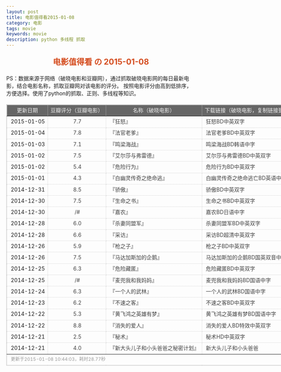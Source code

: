 ```yaml
---
layout: post
title: 电影值得看2015-01-08
category: 电影
tags: movie
keywords: movie 
description: python 多线程 抓取
---
```

<h2 style="text-align:center;color:#D54E21;margin:20px auto">电影值得看 の 2015-01-08</h2>
<div>PS：数据来源于网络（破晓电影和豆瓣网），通过抓取破晓电影网的每日最新电影，结合电影名称，抓取豆瓣网对该电影的评分。
按照电影评分由高到低排序，方便选择。使用了python的抓取、正则、多线程等知识。</div>
<table id="movietb">
	<thead>
		<tr>
			<td min-width="100px">更新日期</td>
			<td min-width="100px">豆瓣评分（豆瓣电影）</td>
			<td min-width="300px">名称（破晓电影）</td>
			<td>下载链接（破晓电影，复制链接到迅雷）</td>
		</tr>
	</thead>
	<tbody>
		<tr>
			<td>2015-01-05</td>
			<td style="color:#FF5138!important;text-align:center;"><a href="http://movie.douban.com/subject/23331914/" target="_blank">7.7</a></td>
			<td>『<a href="http://www.poxiao.com/movie/37854.html" target="_blank">狂怒</a>』</td>
			<td><a href="ftp://1:1@p13.poxiao.com:8202/[www.poxiao.com破晓电影]狂怒BD中英双字.rmvb" target="_blank">狂怒BD中英双字</a></td>
		</tr>
				<tr>
			<td>2015-01-04</td>
			<td style="color:#FF5138!important;text-align:center;"><a href="http://movie.douban.com/subject/10546747/" target="_blank">7.8</a></td>
			<td>『<a href="http://www.poxiao.com/movie/37945.html" target="_blank">法官老爹</a>』</td>
			<td><a href="ftp://6:6@dx.dl1234.com:8006/[电影天堂www.dy2018.com]法官老爹BD中英双字.rmvb " target="_blank">法官老爹BD中英双字</a></td>
		</tr>
				<tr>
			<td>2015-01-03</td>
			<td style="color:#FF5138!important;text-align:center;"><a href="http://movie.douban.com/subject/7065161/" target="_blank">7.1</a></td>
			<td>『<a href="http://www.poxiao.com/movie/37928.html" target="_blank">鸣梁海战</a>』</td>
			<td><a href="ftp://3:3@p13.poxiao.com:8202/[www.poxiao.com破晓电影]鸣梁海战BD韩语中字.rmvb" target="_blank">鸣梁海战BD韩语中字</a></td>
		</tr>
				<tr>
			<td>2015-01-02</td>
			<td style="color:#FF5138!important;text-align:center;"><a href="http://movie.douban.com/subject/7015586/" target="_blank">7.5</a></td>
			<td>『<a href="http://www.poxiao.com/movie/37927.html" target="_blank">艾尔莎与弗雷德</a>』</td>
			<td><a href="ftp://4:4@p27.poxiao.com:8201/[www.poxiao.com破晓电影]艾尔莎与弗雷德BD中英双字.rmvb" target="_blank">艾尔莎与弗雷德BD中英双字</a></td>
		</tr>
				<tr>
			<td>2015-01-02</td>
			<td style="color:#FF5138!important;text-align:center;"><a href="http://movie.douban.com/subject/10764054/" target="_blank">5.4</a></td>
			<td>『<a href="http://www.poxiao.com/movie/37918.html" target="_blank">危险行为</a>』</td>
			<td><a href="ftp://2:2@p13.poxiao.com:8202/[www.poxiao.com破晓电影]危险行为BD中英双字.rmvb" target="_blank">危险行为BD中英双字</a></td>
		</tr>
				<tr>
			<td>2015-01-01</td>
			<td style="color:#FF5138!important;text-align:center;"><a href="http://movie.douban.com/subject/20253940/" target="_blank">4.3</a></td>
			<td>『<a href="http://www.poxiao.com/movie/37898.html" target="_blank">白幽灵传奇之绝命逃</a>』</td>
			<td><a href="ftp://4:4@p13.poxiao.com:8202/[www.poxiao.com破晓电影]白幽灵传奇之绝命逃亡BD英语中字.rmvb" target="_blank">白幽灵传奇之绝命逃亡BD英语中字</a></td>
		</tr>
				<tr>
			<td>2014-12-31</td>
			<td style="color:#FF5138!important;text-align:center;"><a href="http://movie.douban.com/subject/25740192/" target="_blank">8.5</a></td>
			<td>『<a href="http://www.poxiao.com/movie/37916.html" target="_blank">骄傲</a>』</td>
			<td><a href="ftp://7:7@p13.poxiao.com:8202/[www.poxiao.com破晓电影]骄傲BD中英双字.rmvb" target="_blank">骄傲BD中英双字</a></td>
		</tr>
				<tr>
			<td>2014-12-30</td>
			<td style="color:#FF5138!important;text-align:center;"><a href="http://movie.douban.com/subject/20283482/" target="_blank">7.5</a></td>
			<td>『<a href="http://www.poxiao.com/movie/37915.html" target="_blank">生命之书</a>』</td>
			<td><a href="ftp://6:6@p13.poxiao.com:8202/[www.poxiao.com破晓电影]生命之书BD中英双字.rmvb" target="_blank">生命之书BD中英双字</a></td>
		</tr>
				<tr>
			<td>2014-12-30</td>
			<td style="color:#FF5138!important;text-align:center;"><a href="0" target="_blank">/#</a></td>
			<td>『<a href="http://www.poxiao.com/movie/37914.html" target="_blank">嘉农</a>』</td>
			<td><a href="ftp://5:5@p13.poxiao.com:8202/[www.poxiao.com破晓电影]嘉农BD日语中字.rmvb" target="_blank">嘉农BD日语中字</a></td>
		</tr>
				<tr>
			<td>2014-12-28</td>
			<td style="color:#FF5138!important;text-align:center;"><a href="http://movie.douban.com/subject/25726142/" target="_blank">6.0</a></td>
			<td>『<a href="http://www.poxiao.com/movie/37912.html" target="_blank">杀妻同盟军</a>』</td>
			<td><a href="ftp://4:4@p13.poxiao.com:8202/[www.poxiao.com破晓电影]杀妻同盟军BD中英双字.rmvb" target="_blank">杀妻同盟军BD中英双字</a></td>
		</tr>
				<tr>
			<td>2014-12-28</td>
			<td style="color:#FF5138!important;text-align:center;"><a href="http://movie.douban.com/subject/23034934/" target="_blank">6.6</a></td>
			<td>『<a href="http://www.poxiao.com/movie/37910.html" target="_blank">采访</a>』</td>
			<td><a href="ftp://3:3@p13.poxiao.com:8202/[www.poxiao.com破晓电影]采访BD超清中英双字.rmvb" target="_blank">采访BD超清中英双字</a></td>
		</tr>
				<tr>
			<td>2014-12-26</td>
			<td style="color:#FF5138!important;text-align:center;"><a href="http://movie.douban.com/subject/20515015/" target="_blank">5.9</a></td>
			<td>『<a href="http://www.poxiao.com/movie/37909.html" target="_blank">枪之子</a>』</td>
			<td><a href="ftp://5:5@p27.poxiao.com:8201/[www.poxiao.com破晓电影]枪之子BD中英双字.rmvb" target="_blank">枪之子BD中英双字</a></td>
		</tr>
				<tr>
			<td>2014-12-26</td>
			<td style="color:#FF5138!important;text-align:center;"><a href="http://movie.douban.com/subject/11810348/" target="_blank">7.5</a></td>
			<td>『<a href="http://www.poxiao.com/movie/37908.html" target="_blank">马达加斯加的企鹅</a>』</td>
			<td><a href="ftp://2:2@p13.poxiao.com:8202/[www.poxiao.com破晓电影]马达加斯加的企鹅BD国英双音中字.mkv" target="_blank">马达加斯加的企鹅BD国英双音中字</a></td>
		</tr>
				<tr>
			<td>2014-12-25</td>
			<td style="color:#FF5138!important;text-align:center;"><a href="http://movie.douban.com/subject/4301659/" target="_blank">6.3</a></td>
			<td>『<a href="http://www.poxiao.com/movie/37907.html" target="_blank">危险藏匿</a>』</td>
			<td><a href="ftp://3:3@p13.poxiao.com:8202/[www.poxiao.com破晓电影]危险藏匿BD中英双字.rmvb" target="_blank">危险藏匿BD中英双字</a></td>
		</tr>
				<tr>
			<td>2014-12-25</td>
			<td style="color:#FF5138!important;text-align:center;"><a href="0" target="_blank">/#</a></td>
			<td>『<a href="http://www.poxiao.com/movie/37763.html" target="_blank">麦兜我和我妈妈</a>』</td>
			<td><a href="ftp://1:1@p13.poxiao.com:8202/[www.poxiao.com破晓电影]麦兜我和我妈妈BD国语中字.mkv" target="_blank">麦兜我和我妈妈BD国语中字</a></td>
		</tr>
				<tr>
			<td>2014-12-24</td>
			<td style="color:#FF5138!important;text-align:center;"><a href="http://movie.douban.com/subject/24695277/" target="_blank">6.3</a></td>
			<td>『<a href="http://www.poxiao.com/movie/37804.html" target="_blank">一个人的武林</a>』</td>
			<td><a href="ftp://4:4@p13.poxiao.com:8202/[www.poxiao.com破晓电影]一个人的武林BD国语中字.rmvb" target="_blank">一个人的武林BD国语中字</a></td>
		</tr>
				<tr>
			<td>2014-12-23</td>
			<td style="color:#FF5138!important;text-align:center;"><a href="http://movie.douban.com/subject/25721544/" target="_blank">6.2</a></td>
			<td>『<a href="http://www.poxiao.com/movie/37900.html" target="_blank">不速之客</a>』</td>
			<td><a href="ftp://7:7@p13.poxiao.com:8202/[www.poxiao.com破晓电影]不速之客BD中英双字.rmvb" target="_blank">不速之客BD中英双字</a></td>
		</tr>
				<tr>
			<td>2014-12-22</td>
			<td style="color:#FF5138!important;text-align:center;"><a href="http://movie.douban.com/subject/25444447/" target="_blank">5.3</a></td>
			<td>『<a href="http://www.poxiao.com/movie/37901.html" target="_blank">黄飞鸿之英雄有梦</a>』</td>
			<td><a href="ftp://6:6@p13.poxiao.com:8202/[www.poxiao.com破晓电影]黄飞鸿之英雄有梦BD国语中字.rmvb" target="_blank">黄飞鸿之英雄有梦BD国语中字</a></td>
		</tr>
				<tr>
			<td>2014-12-22</td>
			<td style="color:#FF5138!important;text-align:center;"><a href="http://movie.douban.com/subject/21318488/" target="_blank">8.8</a></td>
			<td>『<a href="http://www.poxiao.com/movie/37899.html" target="_blank">消失的爱人</a>』</td>
			<td><a href="ftp://5:5@p13.poxiao.com:8202/[www.poxiao.com破晓电影]消失的爱人BD特效中英双字.rmvb" target="_blank">消失的爱人BD特效中英双字</a></td>
		</tr>
				<tr>
			<td>2014-12-21</td>
			<td style="color:#FF5138!important;text-align:center;"><a href="http://movie.douban.com/subject/25969095/" target="_blank">2.5</a></td>
			<td>『<a href="http://www.poxiao.com/movie/37897.html" target="_blank">秘术</a>』</td>
			<td><a href="ftp://3:3@p13.poxiao.com:8202/[www.poxiao.com破晓电影]秘术HD中英双字.rmvb" target="_blank">秘术HD中英双字</a></td>
		</tr>
				<tr>
			<td>2014-12-21</td>
			<td style="color:#FF5138!important;text-align:center;"><a href="http://movie.douban.com/subject/25966045/" target="_blank">4.0</a></td>
			<td>『<a href="http://www.poxiao.com/movie/37895.html" target="_blank">新大头儿子和小头爸爸之秘密计划</a>』</td>
			<td><a href="ftp://1:1@p13.poxiao.com:8202/[www.poxiao.com破晓电影]新大头儿子和小头爸爸之秘密计划BD国语中字.mkv" target="_blank">新大头儿子和小头爸爸</a></td>
		</tr>
			</tbody>
	<tfoot>
		<tr>
			<td colspan="4">更新于2015-01-08 10:44:03，耗时28.77秒</td>
		</tr>
	</tfoot>
</table>	<style>
	#movietb {width:790px;border:1px #CCCCCC solid;font-size:14px;margin:20px auto;}
	#movietb td {border:1px #CCCCCC dotted;line-height:24px;vertical-align: middle;}
	#movietb a {text-decoration:none;color:#464646; text-shadow:0 1px 0 #F2F2F2;border:0!important}
	#movietb a:hover {text-decoration:underline;color:#D54E21;}
	#movietb tbody tr:hover{background:#CCC}
	#movietb thead {background-color:#666;color:#eee;text-align:center}
	#movietb tbody {text-align:left;}
	#movietb tbody td {padding-left:10px;}
	#movietb tfoot td,.size {padding-left: 10px;font-size:12px;color:#999}
</style>